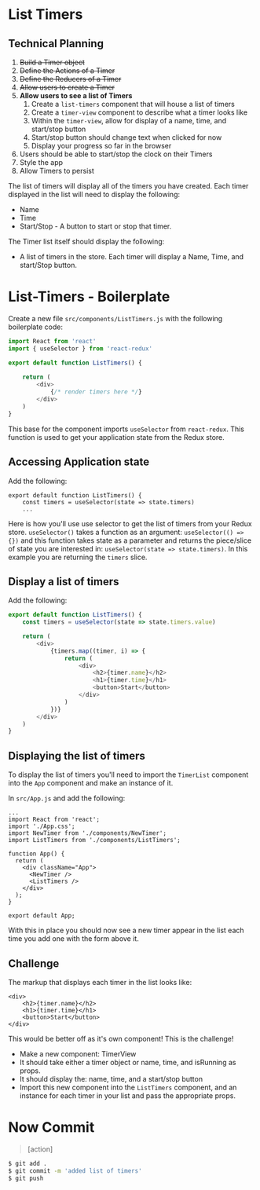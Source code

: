 # List Timers

## Technical Planning

1. ~~Build a Timer object~~
1. ~~Define the Actions of a Timer~~
1. ~~Define the Reducers of a Timer~~
1. ~~Allow users to create a Timer~~
1. **Allow users to see a list of Timers**
    1. Create a `list-timers` component that will house a list of timers
    1. Create a `timer-view` component to describe what a timer looks like
    1. Within the `timer-view`, allow for display of a name, time, and start/stop button
    1. Start/stop button should change text when clicked for now
    1. Display your progress so far in the browser
1. Users should be able to start/stop the clock on their Timers
1. Style the app
1. Allow Timers to persist

The list of timers will display all of the timers you have created. Each timer displayed in the list will need to display the following:

- Name
- Time
- Start/Stop - A button to start or stop that timer.

The Timer list itself should display the following:

- A list of timers in the store. Each timer will display a Name, Time, and start/Stop button.

# List-Timers - Boilerplate

Create a new file `src/components/ListTimers.js` with the following boilerplate code:

```js
import React from 'react'
import { useSelector } from 'react-redux'

export default function ListTimers() {
	
	return (
		<div>
			{/* render timers here */}
		</div>
	)
}
```

This base for the component imports `useSelector` from `react-redux`. This function is used to get your application state from the Redux store. 

## Accessing Application state

Add the following: 

```JS
export default function ListTimers() {
	const timers = useSelector(state => state.timers)
	...
```

Here is how you'll use use selector to get the list of timers from your Redux store. `useSelector()` takes a function as an argument: `useSelector(() => {})` and this function takes state as a parameter and returns the piece/slice of state you are interested in: `useSelector(state => state.timers)`. In this example you are returning the `timers` slice. 

## Display a list of timers

Add the following: 

```js
export default function ListTimers() {
	const timers = useSelector(state => state.timers.value)

	return (
		<div>
			{timers.map((timer, i) => {
				return (
					<div>
						<h2>{timer.name}</h2>
						<h1>{timer.time}</h1>
						<button>Start</button>
					</div>
				)
			})}
		</div>
	)
}
```

## Displaying the list of timers

To display the list of timers you'll need to import the `TimerList` component into the `App` component and make an instance of it. 

In `src/App.js` and add the following:

```JS
...
import React from 'react';
import './App.css';
import NewTimer from './components/NewTimer';
import ListTimers from './components/ListTimers';

function App() {
  return (
    <div className="App">
      <NewTimer />
      <ListTimers />
    </div>
  );
}

export default App;
```

With this in place you should now see a new timer appear in the list each time you add one with the form above it. 

## Challenge

The markup that displays each timer in the list looks like: 

```JS
<div>
	<h2>{timer.name}</h2>
	<h1>{timer.time}</h1>
	<button>Start</button>
</div>
```

This would be better off as it's own component! This is the challenge! 

- Make a new component: TimerView
- It should take either a timer object or name, time, and isRunning as props. 
- It should display the: name, time, and a start/stop button
- Import this new component into the `ListTimers` component, and an instance for each timer in your list and pass the appropriate props. 

# Now Commit

>[action]
>
```bash
$ git add .
$ git commit -m 'added list of timers'
$ git push
```
